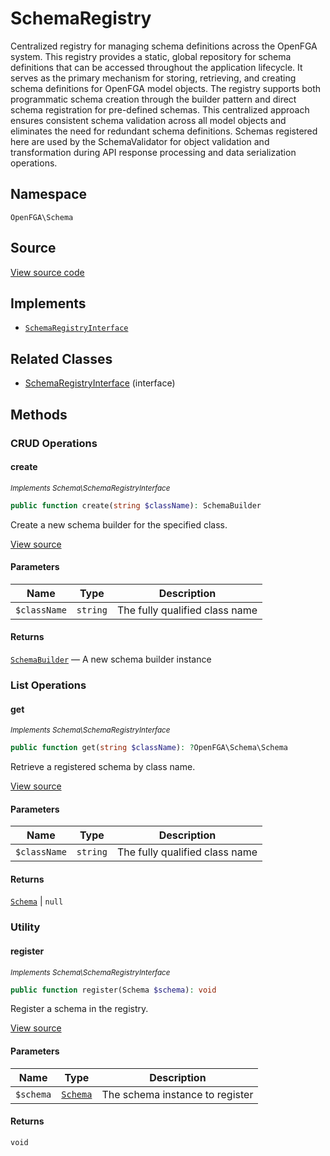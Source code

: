 # SchemaRegistry

Centralized registry for managing schema definitions across the OpenFGA system. This registry provides a static, global repository for schema definitions that can be accessed throughout the application lifecycle. It serves as the primary mechanism for storing, retrieving, and creating schema definitions for OpenFGA model objects. The registry supports both programmatic schema creation through the builder pattern and direct schema registration for pre-defined schemas. This centralized approach ensures consistent schema validation across all model objects and eliminates the need for redundant schema definitions. Schemas registered here are used by the SchemaValidator for object validation and transformation during API response processing and data serialization operations.

## Namespace
`OpenFGA\Schema`

## Source
[View source code](https://github.com/evansims/openfga-php/blob/main/src/Schema/SchemaRegistry.php)

## Implements
* [`SchemaRegistryInterface`](SchemaRegistryInterface.md)

## Related Classes
* [SchemaRegistryInterface](Schema/SchemaRegistryInterface.md) (interface)

## Methods

### CRUD Operations
#### create

*<small>Implements Schema\SchemaRegistryInterface</small>*

```php
public function create(string $className): SchemaBuilder
```

Create a new schema builder for the specified class.

[View source](https://github.com/evansims/openfga-php/blob/main/src/Schema/SchemaRegistryInterface.php#L29)

#### Parameters
| Name | Type | Description |
|------|------|-------------|
| `$className` | `string` | The fully qualified class name |

#### Returns
[`SchemaBuilder`](SchemaBuilder.md) — A new schema builder instance
### List Operations
#### get

*<small>Implements Schema\SchemaRegistryInterface</small>*

```php
public function get(string $className): ?OpenFGA\Schema\Schema
```

Retrieve a registered schema by class name.

[View source](https://github.com/evansims/openfga-php/blob/main/src/Schema/SchemaRegistryInterface.php#L37)

#### Parameters
| Name | Type | Description |
|------|------|-------------|
| `$className` | `string` | The fully qualified class name |

#### Returns
[`Schema`](Schema.md) &#124; `null`
### Utility
#### register

*<small>Implements Schema\SchemaRegistryInterface</small>*

```php
public function register(Schema $schema): void
```

Register a schema in the registry.

[View source](https://github.com/evansims/openfga-php/blob/main/src/Schema/SchemaRegistryInterface.php#L44)

#### Parameters
| Name | Type | Description |
|------|------|-------------|
| `$schema` | [`Schema`](Schema.md) | The schema instance to register |

#### Returns
`void`
